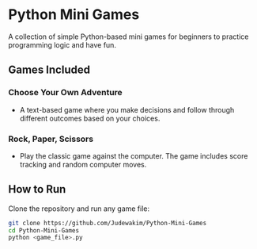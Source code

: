 # Python Mini Games

A collection of simple Python-based mini games for beginners to practice programming logic and have fun.

## Games Included

### Choose Your Own Adventure
- A text-based game where you make decisions and follow through different outcomes based on your choices.

### Rock, Paper, Scissors
- Play the classic game against the computer. The game includes score tracking and random computer moves.

## How to Run
Clone the repository and run any game file:

```bash
git clone https://github.com/Judewakim/Python-Mini-Games
cd Python-Mini-Games
python <game_file>.py

